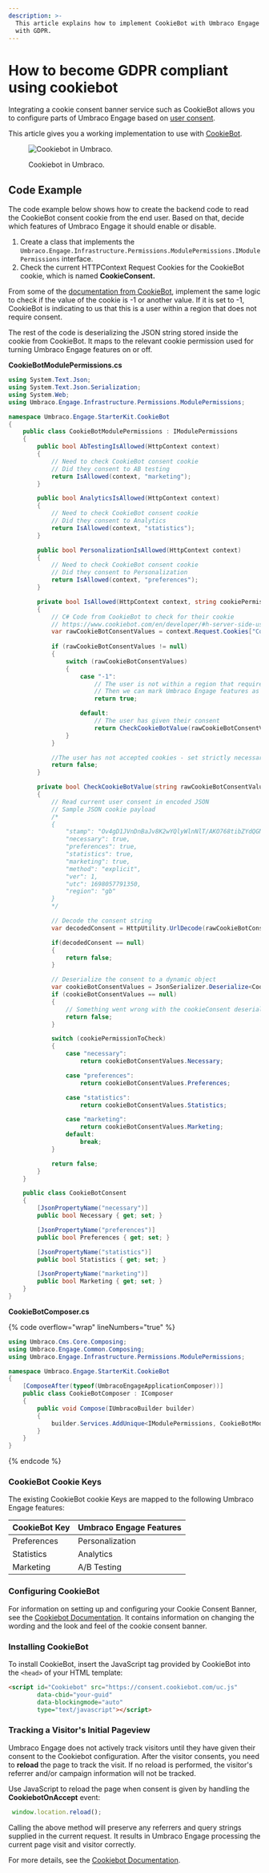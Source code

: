```yaml
---
description: >-
  This article explains how to implement CookieBot with Umbraco Engage to comply
  with GDPR.
---
```


# How to become GDPR compliant using cookiebot

Integrating a cookie consent banner service such as CookieBot allows you to configure parts of Umbraco Engage based on [user consent](../../developers/introduction/the-umbraco-engage-cookie/module-permissions.md).

This article gives you a working implementation to use with [CookieBot](https://www.cookiebot.com/).

<figure><img src="../../.gitbook/assets/image (7) (3).png" alt="Cookiebot in Umbraco."><figcaption><p>Cookiebot in Umbraco.</p></figcaption></figure>

## Code Example

The code example below shows how to create the backend code to read the CookieBot consent cookie from the end user. Based on that, decide which features of Umbraco Engage it should enable or disable.

1. Create a class that implements the `Umbraco.Engage.Infrastructure.Permissions.ModulePermissions.IModulePermissions` interface.
2. Check the current HTTPContext Request Cookies for the CookieBot cookie, which is named **CookieConsent.**

From some of the [documentation from CookieBot](https://www.cookiebot.com/en/developer/), implement the same logic to check if the value of the cookie is -1 or another value. If it is set to -1, CookieBot is indicating to us that this is a user within a region that does not require consent.

The rest of the code is deserializing the JSON string stored inside the cookie from CookieBot. It maps to the relevant cookie permission used for turning Umbraco Engage features on or off.

**CookieBotModulePermissions.cs**

```cs
using System.Text.Json;
using System.Text.Json.Serialization;
using System.Web;
using Umbraco.Engage.Infrastructure.Permissions.ModulePermissions;

namespace Umbraco.Engage.StarterKit.CookieBot
{
    public class CookieBotModulePermissions : IModulePermissions
    {
        public bool AbTestingIsAllowed(HttpContext context)
        {
            // Need to check CookieBot consent cookie
            // Did they consent to AB testing
            return IsAllowed(context, "marketing");
        }

        public bool AnalyticsIsAllowed(HttpContext context)
        {
            // Need to check CookieBot consent cookie
            // Did they consent to Analytics
            return IsAllowed(context, "statistics");
        }

        public bool PersonalizationIsAllowed(HttpContext context)
        {
            // Need to check CookieBot consent cookie
            // Did they consent to Personalization
            return IsAllowed(context, "preferences");
        }

        private bool IsAllowed(HttpContext context, string cookiePermission)
        {
            // C# Code from CookieBot to check for their cookie
            // https://www.cookiebot.com/en/developer/#h-server-side-usage
            var rawCookieBotConsentValues = context.Request.Cookies["CookieConsent"];
            
            if (rawCookieBotConsentValues != null)
            {
                switch (rawCookieBotConsentValues)
                {
                    case "-1":
                        // The user is not within a region that requires consent - all cookies are accepted
                        // Then we can mark Umbraco Engage features as allowed
                        return true;

                    default:
                        // The user has given their consent
                        return CheckCookieBotValue(rawCookieBotConsentValues, cookiePermission);
                }
            }

            //The user has not accepted cookies - set strictly necessary cookies only 
            return false;
        }

        private bool CheckCookieBotValue(string rawCookieBotConsentValues, string cookiePermissionToCheck)
        {
            // Read current user consent in encoded JSON
            // Sample JSON cookie payload
            /*
            {
                "stamp": "Ov4gD1JVnDnBaJv8K2wYQlyWlnNlT/AKO768tibZYdQGNj/EolraLw==",
                "necessary": true,
                "preferences": true,
                "statistics": true,
                "marketing": true,
                "method": "explicit",
                "ver": 1,
                "utc": 1698057791350,
                "region": "gb"
            }
            */

            // Decode the consent string
            var decodedConsent = HttpUtility.UrlDecode(rawCookieBotConsentValues);

            if(decodedConsent == null)
            {
                return false;
            }

            // Deserialize the consent to a dynamic object
            var cookieBotConsentValues = JsonSerializer.Deserialize<CookieBotConsent>(decodedConsent);
            if (cookieBotConsentValues == null)
            {
                // Something went wrong with the cookieConsent deserialization
                return false;
            }

            switch (cookiePermissionToCheck)
            {
                case "necessary":
                    return cookieBotConsentValues.Necessary;

                case "preferences":
                    return cookieBotConsentValues.Preferences;

                case "statistics":
                    return cookieBotConsentValues.Statistics;

                case "marketing":
                    return cookieBotConsentValues.Marketing;
                default:
                    break;
            }

            return false;
        }
    }

    public class CookieBotConsent
    {
        [JsonPropertyName("necessary")]
        public bool Necessary { get; set; }

        [JsonPropertyName("preferences")]
        public bool Preferences { get; set; }

        [JsonPropertyName("statistics")]
        public bool Statistics { get; set; }

        [JsonPropertyName("marketing")]
        public bool Marketing { get; set; }
    }
}
```

**CookieBotComposer.cs**

{% code overflow="wrap" lineNumbers="true" %}
```cs
using Umbraco.Cms.Core.Composing;
using Umbraco.Engage.Common.Composing;
using Umbraco.Engage.Infrastructure.Permissions.ModulePermissions;

namespace Umbraco.Engage.StarterKit.CookieBot
{
    [ComposeAfter(typeof(UmbracoEngageApplicationComposer))]
    public class CookieBotComposer : IComposer
    {
        public void Compose(IUmbracoBuilder builder)
        {
            builder.Services.AddUnique<IModulePermissions, CookieBotModulePermissions>();
        }
    }
}
```
{% endcode %}

### CookieBot Cookie Keys

The existing CookieBot cookie Keys are mapped to the following Umbraco Engage features:

| **CookieBot Key** | **Umbraco Engage Features** |
| ----------------- | --------------------------- |
| Preferences       | Personalization             |
| Statistics        | Analytics                   |
| Marketing         | A/B Testing                 |

### Configuring CookieBot

For information on setting up and configuring your Cookie Consent Banner, see the [Cookiebot Documentation](https://www.cookiebot.com/en/developer/). It contains information on changing the wording and the look and feel of the cookie consent banner.

### Installing CookieBot

To install CookieBot, insert the JavaScript tag provided by CookieBot into the `<head>` of your HTML template:

```html
<script id="Cookiebot" src="https://consent.cookiebot.com/uc.js" 
        data-cbid="your-guid" 
        data-blockingmode="auto" 
        type="text/javascript"></script>
```

### Tracking a Visitor's Initial Pageview

Umbraco Engage does not actively track visitors until they have given their consent to the Cookiebot configuration. After the visitor consents, you need to **reload** the page to track the visit. If no reload is performed, the visitor's referrer and/or campaign information will not be tracked.

Use JavaScript to reload the page when consent is given by handling the **CookiebotOnAccept** event:

```js
 window.location.reload();
```

Calling the above method will preserve any referrers and query strings supplied in the current request. It results in Umbraco Engage processing the current page visit and visitor correctly.

For more details, see the [Cookiebot Documentation](https://www.cookiebot.com/en/developer/#h-event-handling).
